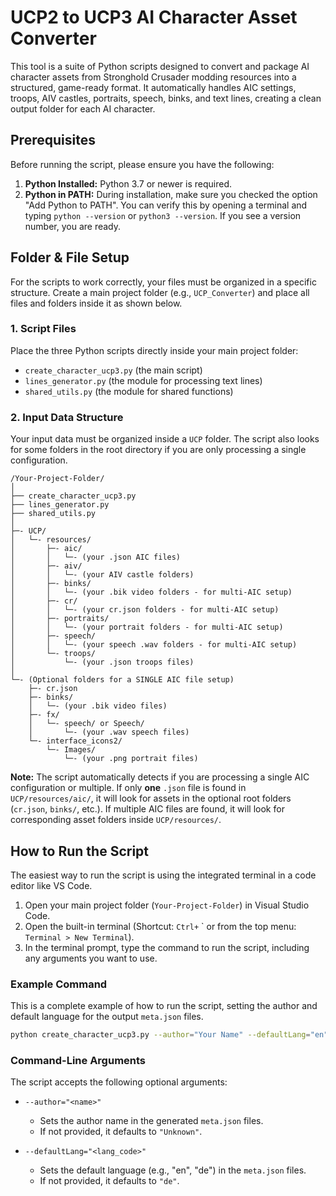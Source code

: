 # UCP2 to UCP3 AI Character Asset Converter

This tool is a suite of Python scripts designed to convert and package AI character assets from Stronghold Crusader modding resources into a structured, game-ready format. It automatically handles AIC settings, troops, AIV castles, portraits, speech, binks, and text lines, creating a clean output folder for each AI character.

## Prerequisites

Before running the script, please ensure you have the following:

1.  **Python Installed:** Python 3.7 or newer is required.
2.  **Python in PATH:** During installation, make sure you checked the option "Add Python to PATH". You can verify this by opening a terminal and typing `python --version` or `python3 --version`. If you see a version number, you are ready.

## Folder & File Setup

For the scripts to work correctly, your files must be organized in a specific structure. Create a main project folder (e.g., `UCP_Converter`) and place all files and folders inside it as shown below.

### 1. Script Files

Place the three Python scripts directly inside your main project folder:
- `create_character_ucp3.py` (the main script)
- `lines_generator.py` (the module for processing text lines)
- `shared_utils.py` (the module for shared functions)

### 2. Input Data Structure

Your input data must be organized inside a `UCP` folder. The script also looks for some folders in the root directory if you are only processing a single configuration.

```
/Your-Project-Folder/
│
├── create_character_ucp3.py
├── lines_generator.py
├── shared_utils.py
│
├─- UCP/
│   └─- resources/
│       ├─- aic/
│       │   └─- (your .json AIC files)
│       ├─- aiv/
│       │   └─- (your AIV castle folders)
│       ├─- binks/
│       │   └─- (your .bik video folders - for multi-AIC setup)
│       ├─- cr/
│       │   └─- (your cr.json folders - for multi-AIC setup)
│       ├─- portraits/
│       │   └─- (your portrait folders - for multi-AIC setup)
│       ├─- speech/
│       │   └─- (your speech .wav folders - for multi-AIC setup)
│       └─- troops/
│           └─- (your .json troops files)
│
└─- (Optional folders for a SINGLE AIC file setup)
    ├─- cr.json
    ├─- binks/
    │   └─- (your .bik video files)
    ├─- fx/
    │   └─- speech/ or Speech/
    │       └─- (your .wav speech files)
    └─- interface_icons2/
        └─- Images/
            └─- (your .png portrait files)
```

**Note:** The script automatically detects if you are processing a single AIC configuration or multiple. If only **one** `.json` file is found in `UCP/resources/aic/`, it will look for assets in the optional root folders (`cr.json`, `binks/`, etc.). If multiple AIC files are found, it will look for corresponding asset folders inside `UCP/resources/`.

## How to Run the Script

The easiest way to run the script is using the integrated terminal in a code editor like VS Code.

1.  Open your main project folder (`Your-Project-Folder`) in Visual Studio Code.
2.  Open the built-in terminal (Shortcut: `Ctrl+` \` or from the top menu: `Terminal > New Terminal`).
3.  In the terminal prompt, type the command to run the script, including any arguments you want to use.

### Example Command

This is a complete example of how to run the script, setting the author and default language for the output `meta.json` files.

```bash
python create_character_ucp3.py --author="Your Name" --defaultLang="en"
```

### Command-Line Arguments

The script accepts the following optional arguments:

-   `--author="<name>"`
    -   Sets the author name in the generated `meta.json` files.
    -   If not provided, it defaults to `"Unknown"`.

-   `--defaultLang="<lang_code>"`
    -   Sets the default language (e.g., "en", "de") in the `meta.json` files.
    -   If not provided, it defaults to `"de"`.
